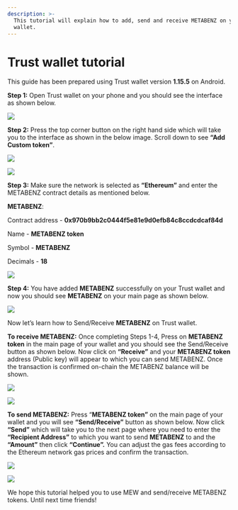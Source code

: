 ```yaml
---
description: >-
  This tutorial will explain how to add, send and receive METABENZ on your Trust
  wallet.
---
```


# Trust wallet tutorial

This guide has been prepared using Trust wallet version **1.15.5** on Android.

**Step 1:** Open Trust wallet on your phone and you should see the interface as shown below.

![](../.gitbook/assets/0.jpeg)

**Step 2:** Press the top corner button on the right hand side which will take you to the interface as shown in the below image. Scroll down to see **“Add Custom token”**.

![](../.gitbook/assets/2-1.jpg)

![](../.gitbook/assets/2-2.jpg)

**Step 3:** Make sure the network is selected as **“Ethereum”** and enter the METABENZ contract details as mentioned below.

**METABENZ**:

Contract address - **0x970b9bb2c0444f5e81e9d0efb84c8ccdcdcaf84d**

Name - **METABENZ token**

Symbol - **METABENZ**

Decimals - **18**

![](../.gitbook/assets/3%20%281%29.jpeg)

**Step 4:** You have added **METABENZ** successfully on your Trust wallet and now you should see **METABENZ** on your main page as shown below.

![](../.gitbook/assets/4-1.jpg)

Now let’s learn how to Send/Receive **METABENZ** on Trust wallet.

**To receive METABENZ:** Once completing Steps 1-4, Press on **METABENZ token** in the main page of your wallet and you should see the Send/Receive button as shown below. Now click on **“Receive”** and your **METABENZ token** address \(Public key\) will appear to which you can send METABENZ. Once the transaction is confirmed on-chain the METABENZ balance will be shown.

![](../.gitbook/assets/5-1.jpg)

![](../.gitbook/assets/5-2.jpg)

**To send METABENZ:** Press “**METABENZ token”** on the main page of your wallet and you will see **“Send/Receive”** button as shown below. Now click **“Send”** which will take you to the next page where you need to enter the **“Recipient Address”** to which you want to send **METABENZ** to and the **“Amount”** then click **“Continue”.** You can adjust the gas fees according to the Ethereum network gas prices and confirm the transaction.

![](../.gitbook/assets/6-1.jpg)

![](../.gitbook/assets/6-2.jpg)

We hope this tutorial helped you to use MEW and send/receive METABENZ tokens. Until next time friends!
